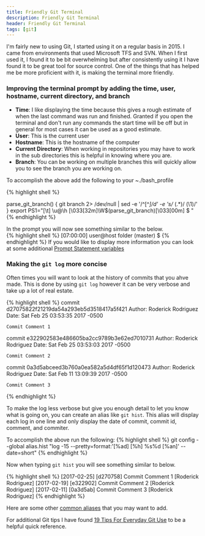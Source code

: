 ```yaml
---
title: Friendly Git Terminal
description: Friendly Git Terminal
header: Friendly Git Terminal
tags: [git]
---
```

I'm fairly new to using Git, I started using it on a regular basis in 2015.  I came from environments that used Microsoft TFS and SVN. When I first used it, I found it to be bit overwhelming but after consistently using it I have found it to be great tool for source control.  One of the things that has helped me be more proficient with it, is making the terminal more friendly.  

### Improving the terminal prompt by adding the time, user, hostname, current directory, and branch

- **Time**: I like displaying the time because this gives a rough estimate of when the last command was run and finished.  Granted if you open the terminal and don't run any commands the start time will be off but in general for most cases it can be used as a good estimate.
- **User**: This is the current user
- **Hostname**: This is the hostname of the computer
- **Current Directory**: When working in repositories you may have to work in the sub directories this is helpful in knowing where you are. 
- **Branch**: You can be working on multiple branches this will quickly allow you to see the branch you are working on. 

To accomplish the above add the following to your ~./bash_profile

{% highlight shell %}

parse_git_branch() {
  git branch 2> /dev/null | sed -e '/^[^*]/d' -e 's/* \(.*\)/ (\1)/'
}
export PS1="[\t] \u@\h \[\033[32m\]\W\$(parse_git_branch)\[\033[00m\] $ "
{% endhighlight %}

In the prompt you will now see something similar to the below.  
{% highlight shell %}
[07:00:00] user@host folder (master) $
{% endhighlight %}
 If you would like to display more information you can look at some additional [Prompt Statement variables](https://ss64.com/bash/syntax-prompt.html)
<br />
### Making the ```git log``` more concise  

Often times you will want to look at the history of commits that you ahve made.  This is done by using ```git log``` however it can be very verbose and take up a lot of real estate.  

{% highlight shell %}
commit d27075822f21219da54a293eb5d3518417a5f421
Author: Roderick Rodriguez
Date:   Sat Feb 25 03:53:35 2017 -0500

    Commit Comment 1

commit e322902583e486605ba2cc9789b3e62ed7010731
Author: Roderick Rodriguez
Date:   Sat Feb 25 03:53:03 2017 -0500

    Commit Comment 2 

commit 0a3d5abceed3b760a0ea582a5d4df65f1d120473
Author: Roderick Rodriguez
Date:   Sat Feb 11 13:09:39 2017 -0500

    Commit Comment 3
{% endhighlight %}


To make the log less verbose but give you enough detail to let you know what is going on, you can create an alias like ```git hist```.  This alias will display each log in one line and only display the date of commit, commit id, comment, and commiter.

To accomplish the above run the following:
{% highlight shell %}
git config --global alias.hist "log -15 --pretty=format:'[%ad] [%h] %s%d [%an]' --date=short"
{% endhighlight %}

Now when typing ```git hist``` you will see something similar to below.  

{% highlight shell %}
[2017-02-25] [d270758] Commit Comment 1 [Roderick Rodriguez]
[2017-02-19] [e322902] Commit Comment 2 [Roderick Rodriguez]
[2017-02-11] [0a3d5ab] Commit Comment 3 [Roderick Rodriguez]
{% endhighlight %}

Here are some other [common aliases](https://githowto.com/aliases) that you may want to add.

For additional Git tips I have found [19 Tips For Everyday Git Use](https://www.alexkras.com/19-git-tips-for-everyday-use/) to be a helpful quick reference.

